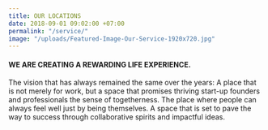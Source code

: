 ```yaml
---
title: OUR LOCATIONS
date: 2018-09-01 09:02:00 +07:00
permalink: "/service/"
image: "/uploads/Featured-Image-Our-Service-1920x720.jpg"
---
```


<div class="row mb-5">
<div class="col-12 col-lg-8 offset-lg-2 text-center">
<h4 class="mb-4">WE ARE CREATING A REWARDING LIFE EXPERIENCE.</h4>
<p>The vision that has always remained the same over the years: A place that is not merely for work, but a space that promises thriving start-up founders and professionals the sense of togetherness. The place where people can always feel well just by being themselves. A space that is set to pave the way to success through collaborative spirits and impactful ideas.</p>
</div>
</div>